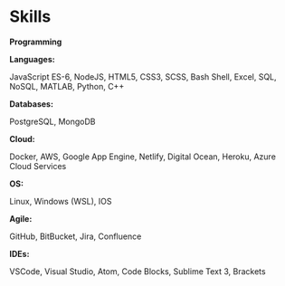 # Skills

**Programming**

**Languages:**

JavaScript ES-6, NodeJS, HTML5, CSS3, SCSS, Bash Shell, Excel, SQL, NoSQL, MATLAB, Python, C++

**Databases:**

PostgreSQL, MongoDB

**Cloud:**

Docker, AWS, Google App Engine, Netlify, Digital Ocean, Heroku, Azure Cloud Services

**OS:**

Linux, Windows (WSL), IOS

**Agile:**

GitHub, BitBucket, Jira, Confluence

**IDEs:**

VSCode, Visual Studio, Atom, Code Blocks, Sublime Text 3, Brackets
